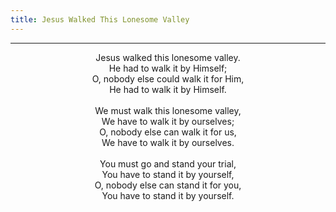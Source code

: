 ```yaml
---
title: Jesus Walked This Lonesome Valley
---
```


---
<center>
Jesus walked this lonesome valley.<br/>
He had to walk it by Himself;<br/>
O, nobody else could walk it for Him,<br/>
He had to walk it by Himself.<br/>
<br/>
We must walk this lonesome valley,<br/>
We have to walk it by ourselves;<br/>
O, nobody else can walk it for us,<br/>
We have to walk it by ourselves.<br/>
<br/>
You must go and stand your trial,<br/>
You have to stand it by yourself,<br/>
O, nobody else can stand it for you,<br/>
You have to stand it by yourself.
</center>
